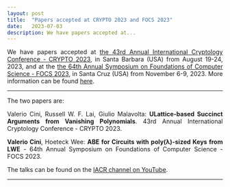 ```yaml
---
layout: post
title:  "Papers accepted at CRYPTO 2023 and FOCS 2023"
date:   2023-07-03
description: We have papers accepted at...
---
```


<p class="blockquote" align="justify">We have papers accepted at <a href="https://crypto.iacr.org/2023/" target="_blank">the  43rd Annual International Cryptology Conference - CRYPTO 2023</a>, in Santa Barbara (USA) from August 19-24, 2023, and at the <a href="https://focs.computer.org/2023/" target="_blank">the 64th Annual Symposium on Foundations of Computer Science - FOCS 2023</a>, in  Santa Cruz (USA) from November 6-9, 2023. More information can be found <a href="https://profet.at/pubs/" target="_blank">here</a>.</p>

<hr> 

The two papers are:

<p class="blockquote" align="justify">Valerio Cini</b>, Russell W. F. Lai, Giulio Malavolta: <b>ULattice-based Succinct Arguments from Vanishing Polynomials</b>. 43rd Annual International Cryptology Conference - CRYPTO 2023.</p>

<p class="blockquote" align="justify"><b>Valerio Cini</b>, Hoeteck Wee: <b>ABE for Circuits with poly(λ)-sized Keys from LWE</b> - 64th Annual Symposium on Foundations of Computer Science - FOCS 2023.</p>

The talks can be found on the <a href="https://www.youtube.com/playlist?list=PLeeS-3Ml-rpoPvbe9Kwmtubt-d7bQrl_c" target="_blank">IACR channel on YouTube</a>.
<hr>  
